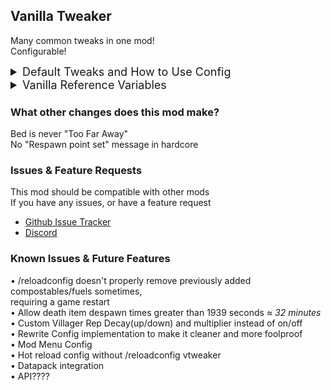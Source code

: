 ## Vanilla Tweaker
Many common tweaks in one mod!<br>
Configurable!

<details>
<summary style="font-size:18px">
Default Tweaks and How to Use Config
</summary>
reload config from file: <b><i>/reloadconfig vtweaker</i></b><br><br>

<b>Compost</b><br>
• Rotten Flesh 10%, Glistening Melon Slice 50%, Poisonous Potato 30%<br>
• <i>NOTE: "-minecraft:item" is the format for removing</i><br>
<b>Fuel</b><br>
• Magma Block 1600 <i>seconds</i><br>
• <i>NOTE: "-minecraft:item" is the format for removing</i><br>
<b>Shield Delay</b><br>
• 0 <i>ticks</i><br>
<b>Death Item Despawn</b><br>
• 1800 <i>seconds</i><br>
<b>disableVillagerRepDecay</b><br>
• true<br>
<b>Silktouch Mob Spawners</b><br>
• true<br>
<b>Right Click Harvest</b><br>
• true
</details>

<details>
<summary style="font-size:18px">
Vanilla Reference Variables
</summary>
<b>Shield Delay</b><br>
• 5<br>
<b>Death Item Despawn</b><br>
• 300 seconds<br>
• NEVER despawn >= 1940 seconds
</details>

### What other changes does this mod make?
Bed is never "Too Far Away"<br>
No "Respawn point set" message in hardcore

### Issues & Feature Requests
This mod should be compatible with other mods<br>
If you have any issues, or have a feature request<br>
- [Github Issue Tracker](https://github.com/BananaPuppy/VanillaTweaker/issues/new/choose)
- [Discord](https://discord.gg/6fb4sQjQwk)

### Known Issues & Future Features
• /reloadconfig doesn't properly remove previously added compostables/fuels sometimes,<br>
requiring a game restart<br>
• Allow death item despawn times greater than 1939 seconds *≈ 32 minutes*<br>
• Custom Villager Rep Decay(up/down) and multiplier instead of on/off<br>
• Rewrite Config implementation to make it cleaner and more foolproof<br>
• Mod Menu Config<br>
• Hot reload config without /reloadconfig vtweaker<br>
• Datapack integration<br>
• API????<br>
